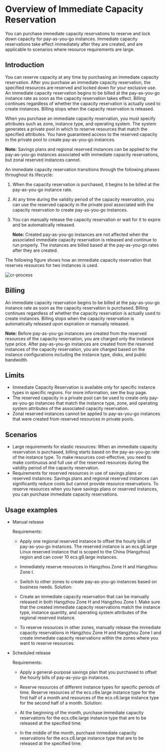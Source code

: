 # Overview of Immediate Capacity Reservation

You can purchase immediate capacity reservations to reserve and lock down capacity for pay-as-you-go instances. Immediate capacity reservations take effect immediately after they are created, and are applicable to scenarios where resource requirements are large.

## Introduction

You can reserve capacity at any time by purchasing an immediate capacity reservation. After you purchase an immediate capacity reservation, the specified resources are reserved and locked down for your exclusive use. An immediate capacity reservation begins to be billed at the pay-as-you-go instance rate as soon as the capacity reservation takes effect. Billing continues regardless of whether the capacity reservation is actually used to create instances. Billing stops when the capacity reservation is released.

When you purchase an immediate capacity reservation, you must specify attributes such as zone, instance type, and operating system. The system generates a private pool in which to reserve resources that match the specified attributes. You have guaranteed access to the reserved capacity in the private pool to create pay-as-you-go instances.

**Note:** Savings plans and regional reserved instances can be applied to the pay-as-you-go instances associated with immediate capacity reservations, but zonal reserved instances cannot.

An immediate capacity reservation transitions through the following phases throughout its lifecycle:

1.  When the capacity reservation is purchased, it begins to be billed at the pay-as-you-go instance rate.
2.  At any time during the validity period of the capacity reservation, you can use the reserved capacity in the private pool associated with the capacity reservation to create pay-as-you-go instances.
3.  You can manually release the capacity reservation or wait for it to expire and be automatically released.

    **Note:** Created pay-as-you-go instances are not affected when the associated immediate capacity reservation is released and continue to run properly. The instances are billed based at the pay-as-you-go rates after they are created.


The following figure shows how an immediate capacity reservation that reserves resources for two instances is used.

![cr-process](https://static-aliyun-doc.oss-accelerate.aliyuncs.com/assets/img/en-US/6570482161/p187808.png)

## Billing

An immediate capacity reservation begins to be billed at the pay-as-you-go instance rate as soon as the capacity reservation is purchased. Billing continues regardless of whether the capacity reservation is actually used to create instances. Billing stops when the capacity reservation is automatically released upon expiration or manually released.

**Note:** Before pay-as-you-go instances are created from the reserved resources of the capacity reservation, you are charged only the instance type price. After pay-as-you-go instances are created from the reserved instances of the capacity reservation, you are charged based on the instance configurations including the instance type, disks, and public bandwidth.

## Limits

-   Immediate Capacity Reservation is available only for specific instance types in specific regions. For more information, see the buy page.
-   The reserved capacity in a private pool can be used to create only pay-as-you-go instances that match the instance type, zone, and operating system attributes of the associated capacity reservation.
-   Zonal reserved instances cannot be applied to pay-as-you-go instances that were created from reserved resources in private pools.

## Scenarios

-   Large requirements for elastic resources: When an immediate capacity reservation is purchased, billing starts based on the pay-as-you-go rate of the instance type. To make resources cost-effective, you need to make continuous and full use of the reserved resources during the validity period of the capacity reservation.
-   Requirements for reserved resources in use of savings plans or reserved instances: Savings plans and regional reserved instances can significantly reduce costs but cannot provide resource reservations. To reserve resources when you have savings plans or reserved instances, you can purchase immediate capacity reservations.

## Usage examples

-   Manual release

    Requirements:

    -   Apply one regional reserved instance to offset the hourly bills of pay-as-you-go instances. The reserved instance is an ecs.g6.large Linux reserved instance that is scoped to the China \(Hangzhou\) region and can cover 10 ecs.g6.large instances.
    -   Immediately reserve resources in Hangzhou Zone H and Hangzhou Zone I.
    -   Switch to other zones to create pay-as-you-go instances based on business needs.
    Solution:

    -   Create an immediate capacity reservation that can be manually released in both Hangzhou Zone H and Hangzhou Zone I. Make sure that the created immediate capacity reservations match the instance type, instance quantity, and operating system attributes of the regional reserved instance.
    -   To reserve resources in other zones, manually release the immediate capacity reservations in Hangzhou Zone H and Hangzhou Zone I and create immediate capacity reservations within the zones where you want to reserve resources.
-   Scheduled release

    Requirements:

    -   Apply a general-purpose savings plan that you purchased to offset the hourly bills of pay-as-you-go instances.
    -   Reserve resources of different instance types for specific periods of time. Reserve resources of the ecs.c6e.large instance type for the first half of a month and resources of the ecs.c6.large instance type for the second half of a month.
    Solution:

    -   At the beginning of the month, purchase immediate capacity reservations for the ecs.c6e.large instance type that are to be released at the specified time.
    -   In the middle of the month, purchase immediate capacity reservations for the ecs.c6.large instance type that are to be released at the specified time.

